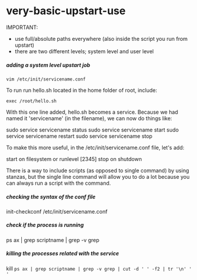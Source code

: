 # very-basic-upstart-use

IMPORTANT: 

- use full/absolute paths everywhere (also inside the script you run from upstart) 
- there are two different levels; system level and user level 


##### adding a system level upstart job 

    vim /etc/init/servicename.conf 

To run run hello.sh located in the home folder of root, include: 

    exec /root/hello.sh

With this one line added, hello.sh becomes a service. Because we had named it 'servicename' (in the filename), we can now do things like: 

   sudo service servicename status
   sudo service servicename start
   sudo service servicename restart
   sudo service servicename stop

To make this more useful, in the /etc/init/servicename.conf file, let's add:

   start on filesystem or runlevel [2345]
   stop on shutdown

There is a way to include scripts (as opposed to single command) by using stanzas, but the single line command will allow you to do a lot because you can always run a script with the command. 

##### checking the syntax of the conf file

init-checkconf /etc/init/servicename.conf

##### check if the process is running

ps ax | grep scriptname | grep -v grep

##### killing the processes related with the service

kill `ps ax | grep scriptname | grep -v grep | cut -d ' ' -f2 | tr '\n' ' '`





